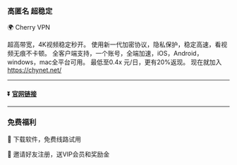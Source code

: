 ### 高匿名 超稳定 

 :earth_africa: Cherry VPN

超高带宽，4K视频稳定秒开。
使用新一代加密协议，隐私保护，稳定高速，看视频无痕不卡顿。
全客户端支持，一个账号，全端加速，iOS，Android，windows，mac全平台可用。
最低至0.4x 元/日，更有20%返现。
现在就加入 https://chynet.net/

 ---
 #### :arrow_double_down: [官网链接](https://chynet.net/)
 ---
 ### 免费福利
  :gift: 下载软件，免费线路试用
 
  :gift: 邀请好友注册，送VIP会员和奖励金
